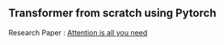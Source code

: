 ## Transformer from scratch using Pytorch


Research Paper : [Attention is all you need](https://arxiv.org/abs/1706.03762)
